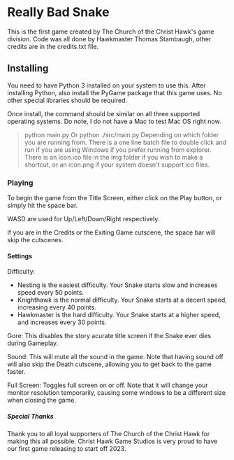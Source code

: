 # Really Bad Snake
This is the first game created by The Church of the Christ Hawk's game division.
Code was all done by Hawkmaster Thomas Stambaugh, other credits are in the credits.txt file.

## Installing
You need to have Python 3 installed on your system to use this. After installing Python, also install the PyGame package that this game uses. No other special libraries should be required. 

Once install, the command should be similar on all three supported operating systems. Do note, I do not have a Mac to test Mac OS right now.
>python main.py
Or
>python ./src/main.py
Depending on which folder you are running from. There is a one line batch file to double click and run if you are using Windows if you prefer running from explorer. There is an icon.ico file in the img folder if you wish to make a shortcut, or an icon.png if your system doesn't support ico files.

### Playing
To begin the game from the Title Screen, either click on the Play button, or simply hit the space bar. 

WASD are used for Up/Left/Down/Right respectively.

If you are in the Credits or the Exiting Game cutscene, the space bar will skip the cutscenes.

#### Settings
Difficulty:
- Nesting is the easiest difficulty. Your Snake starts slow and increases speed every 50 points.
- Knighthawk is the normal difficulty. Your Snake starts at a decent speed, increasing every 40 points.
- Hawkmaster is the hard difficulty. Your Snake starts at a higher speed, and increases every 30 points.

Gore:
This disables the story acurate title screen if the Snake ever dies during Gameplay. 

Sound:
This will mute all the sound in the game. Note that having sound off will also skip the Death cutscene, allowing you to get back to the game faster.

Full Screen:
Toggles full screen on or off. Note that it will change your monitor resolution temporarily, causing some windows to be a different size when closing the game. 

##### Special Thanks
Thank you to all loyal supporters of The Church of the Christ Hawk for making this all possible. Christ Hawk Game Studios is very proud to have our first game releasing to start off 2023.